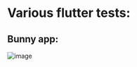 # Various flutter tests:

## Bunny app:
![image](https://github.com/mametchi/Flutter/assets/37000065/ed305074-8ddd-4fbc-9d75-016a452bf34b)

